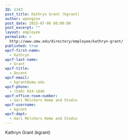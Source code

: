 ```yaml
---
ID: 1343
post_title: Kathryn Grant (kgrant)
author: wpengine
post_date: 2015-07-06 08:00:00
post_excerpt: ""
layout: employee
permalink: >
  http://www.umw.edu/directory/employee/kathryn-grant/
published: true
wpcf-first-name:
  - Kathryn
wpcf-last-name:
  - Grant
wpcf-title:
  - Docent
wpcf-email:
  - kgrant@umw.edu
wpcf-phone:
  - (540) 654-1846
wpcf-office-room-number:
  - Gari Melchers Home and Studio
wpcf-username:
  - kgrant
wpcf-dept:
  - Gari Melchers Home and Studio
---
```

Kathryn Grant (kgrant)